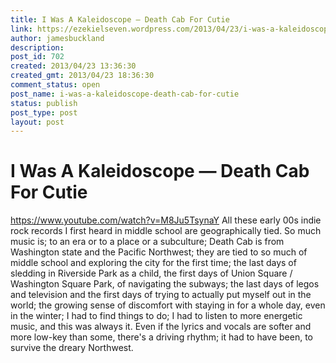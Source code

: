 ```yaml
---
title: I Was A Kaleidoscope — Death Cab For Cutie
link: https://ezekielseven.wordpress.com/2013/04/23/i-was-a-kaleidoscope-death-cab-for-cutie/
author: jamesbuckland
description: 
post_id: 702
created: 2013/04/23 13:36:30
created_gmt: 2013/04/23 18:36:30
comment_status: open
post_name: i-was-a-kaleidoscope-death-cab-for-cutie
status: publish
post_type: post
layout: post
---
```


# I Was A Kaleidoscope — Death Cab For Cutie

https://www.youtube.com/watch?v=M8Ju5TsynaY All these early 00s indie rock records I first heard in middle school are geographically tied. So much music is; to an era or to a place or a subculture; Death Cab is from Washington state and the Pacific Northwest; they are tied to so much of middle school and exploring the city for the first time; the last days of sledding in Riverside Park as a child, the first days of Union Square / Washington Square Park, of navigating the subways; the last days of legos and television and the first days of trying to actually put myself out in the world; the growing sense of discomfort with staying in for a whole day, even in the winter; I had to find things to do; I had to listen to more energetic music, and this was always it. Even if the lyrics and vocals are softer and more low-key than some, there's a driving rhythm; it had to have been, to survive the dreary Northwest.